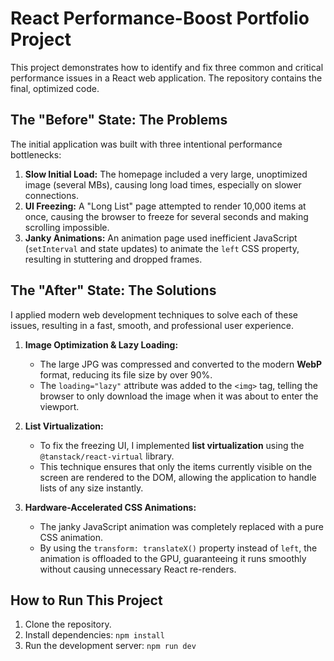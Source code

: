 # React Performance-Boost Portfolio Project

This project demonstrates how to identify and fix three common and critical performance issues in a React web application. The repository contains the final, optimized code.

## The "Before" State: The Problems

The initial application was built with three intentional performance bottlenecks:

1.  **Slow Initial Load:** The homepage included a very large, unoptimized image (several MBs), causing long load times, especially on slower connections.
2.  **UI Freezing:** A "Long List" page attempted to render 10,000 items at once, causing the browser to freeze for several seconds and making scrolling impossible.
3.  **Janky Animations:** An animation page used inefficient JavaScript (`setInterval` and state updates) to animate the `left` CSS property, resulting in stuttering and dropped frames.

## The "After" State: The Solutions

I applied modern web development techniques to solve each of these issues, resulting in a fast, smooth, and professional user experience.

1.  **Image Optimization & Lazy Loading:**
    *   The large JPG was compressed and converted to the modern **WebP** format, reducing its file size by over 90%.
    *   The `loading="lazy"` attribute was added to the `<img>` tag, telling the browser to only download the image when it was about to enter the viewport.

2.  **List Virtualization:**
    *   To fix the freezing UI, I implemented **list virtualization** using the `@tanstack/react-virtual` library.
    *   This technique ensures that only the items currently visible on the screen are rendered to the DOM, allowing the application to handle lists of any size instantly.

3.  **Hardware-Accelerated CSS Animations:**
    *   The janky JavaScript animation was completely replaced with a pure CSS animation.
    *   By using the `transform: translateX()` property instead of `left`, the animation is offloaded to the GPU, guaranteeing it runs smoothly without causing unnecessary React re-renders.

## How to Run This Project

1.  Clone the repository.
2.  Install dependencies: `npm install`
3.  Run the development server: `npm run dev`